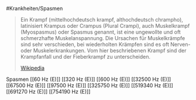 #Krankheiten/Spasmen

> Ein Krampf (mittelhochdeutsch krampf, althochdeutsch chrampho), latinisiert Krampus oder Crampus (Plural Crampi), auch Muskelkrampf (Myospasmus) oder Spasmus genannt, ist eine ungewollte und oft schmerzhafte Muskelanspannung. Die Ursachen für Muskelkrämpfe sind sehr verschieden, bei wiederholten Krämpfen sind es oft Nerven- oder Muskelerkrankungen. Vom hier beschriebenen Krampf sind der Krampfanfall und der Fieberkrampf zu unterscheiden.
>
> [Wikipedia](https://de.wikipedia.org/wiki/Krampf)

Spasmen
[[60 Hz (E)]]
[[320 Hz (E)]]
[[600 Hz (E)]]
[[32500 Hz (E)]]
[[67500 Hz (E)]]
[[97500 Hz (E)]]
[[325750 Hz (E)]]
[[519340 Hz (E)]]
[[691270 Hz (E)]]
[[754190 Hz (E)]]